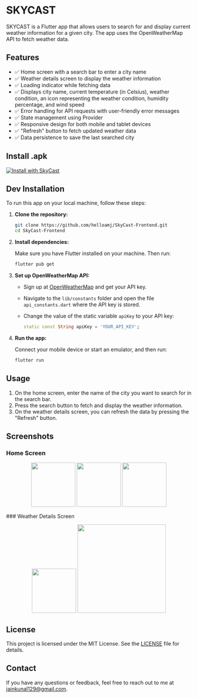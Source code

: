 # SKYCAST

SKYCAST is a Flutter app that allows users to search for and display current weather information for a given city. The app uses the OpenWeatherMap API to fetch weather data.

## Features

- ✅ Home screen with a search bar to enter a city name
- ✅ Weather details screen to display the weather information
- ✅ Loading indicator while fetching data
- ✅ Displays city name, current temperature (in Celsius), weather condition, an icon representing the weather condition, humidity percentage, and wind speed
- ✅ Error handling for API requests with user-friendly error messages
- ✅ State management using Provider
- ✅ Responsive design for both mobile and tablet devices
- ✅ "Refresh" button to fetch updated weather data
- ✅ Data persistence to save the last searched city

## Install .apk

[![Install with SkyCast](https://img.shields.io/badge/Install%20SkyCast-blue)](https://drive.google.com/file/d/11irKYYLqUczXDWHut-Ash_UyCW3B8Kr2/view?usp=sharing)

## Dev Installation

To run this app on your local machine, follow these steps:

1. **Clone the repository:**

    ```sh
    git clone https://github.com/helloamj/SkyCast-Frontend.git
    cd SkyCast-Frontend
    ```

2. **Install dependencies:**

    Make sure you have Flutter installed on your machine. Then run:

    ```sh
    flutter pub get
    ```

3. **Set up OpenWeatherMap API:**

    - Sign up at [OpenWeatherMap](https://openweathermap.org/) and get your API key.
    - Navigate to the `lib/constants` folder and open the file `api_constants.dart` where the API key is stored.
    - Change the value of the static variable `apiKey` to your API key:

      ```dart
      static const String apiKey = 'YOUR_API_KEY';
      ```


4. **Run the app:**

    Connect your mobile device or start an emulator, and then run:

    ```sh
    flutter run
    ```

## Usage

1. On the home screen, enter the name of the city you want to search for in the search bar.
2. Press the search button to fetch and display the weather information.
3. On the weather details screen, you can refresh the data by pressing the "Refresh" button.

## Screenshots

### Home Screen
<p align="center">
  <img src="https://github.com/helloamj/SkyCast-Frontend/assets/110400753/044a149d-5a4e-43c1-a2ba-1a2836130b4d" width="120"  />
  <img src="https://github.com/helloamj/SkyCast-Frontend/assets/110400753/09d798bc-c52d-4fb3-860b-d26d11feae5e" width="120" /> 
  <img src="https://github.com/helloamj/SkyCast-Frontend/assets/110400753/d921b634-44d2-4d4b-a030-e49dea2d8ab8" width="120" />
</p>
### Weather Details Screen
<p align="center">
  <img src="https://github.com/helloamj/SkyCast-Frontend/assets/110400753/25144a53-f9a5-4f5b-8c72-346ea2e06e89" width="120"  />
  <img src="https://github.com/helloamj/SkyCast-Frontend/assets/110400753/3010c340-7f19-43b0-b3d9-932bec8e8edf" width="240" /> 
</p>

## License

This project is licensed under the MIT License. See the [LICENSE](LICENSE) file for details.

## Contact

If you have any questions or feedback, feel free to reach out to me at jainkunal129@gmail.com.

